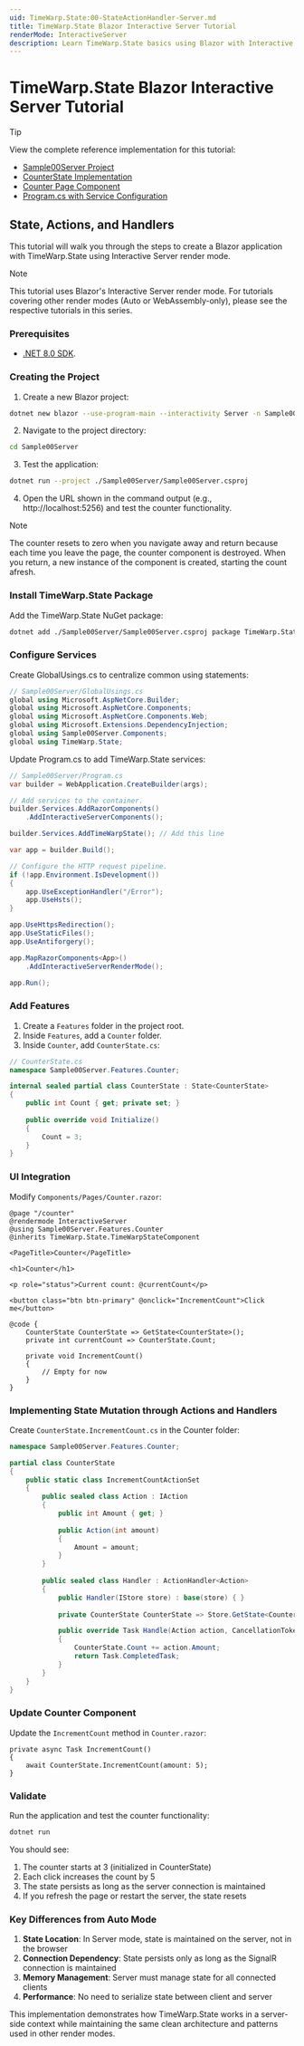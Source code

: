 ```yaml
---
uid: TimeWarp.State:00-StateActionHandler-Server.md
title: TimeWarp.State Blazor Interactive Server Tutorial
renderMode: InteractiveServer
description: Learn TimeWarp.State basics using Blazor with Interactive Server render mode
---
```


# TimeWarp.State Blazor Interactive Server Tutorial

> [!TIP]
> View the complete reference implementation for this tutorial:
> - [Sample00Server Project](./Sample00Server/)
> - [CounterState Implementation](./Sample00Server/Features/Counter/CounterState.cs)
> - [Counter Page Component](./Sample00Server/Components/Pages/Counter.razor)
> - [Program.cs with Service Configuration](./Sample00Server/Program.cs)

## State, Actions, and Handlers

This tutorial will walk you through the steps to create a Blazor application with TimeWarp.State using Interactive Server render mode.

> [!NOTE]
> This tutorial uses Blazor's Interactive Server render mode. For tutorials covering other render modes (Auto or WebAssembly-only), please see the respective tutorials in this series.

### Prerequisites

- [.NET 8.0 SDK](https://dotnet.microsoft.com/download).

### Creating the Project

1. Create a new Blazor project:
```bash
dotnet new blazor --use-program-main --interactivity Server -n Sample00Server
```

2. Navigate to the project directory:
```bash
cd Sample00Server
```

3. Test the application:
```bash
dotnet run --project ./Sample00Server/Sample00Server.csproj
```

4. Open the URL shown in the command output (e.g., http://localhost:5256) and test the counter functionality.

> [!NOTE]
> The counter resets to zero when you navigate away and return because each time you leave the page,
> the counter component is destroyed.
> When you return, a new instance of the component is created, starting the count afresh.

### Install TimeWarp.State Package

Add the TimeWarp.State NuGet package:

```bash
dotnet add ./Sample00Server/Sample00Server.csproj package TimeWarp.State
```

### Configure Services

Create GlobalUsings.cs to centralize common using statements:

```csharp
// Sample00Server/GlobalUsings.cs
global using Microsoft.AspNetCore.Builder;
global using Microsoft.AspNetCore.Components;
global using Microsoft.AspNetCore.Components.Web;
global using Microsoft.Extensions.DependencyInjection;
global using Sample00Server.Components;
global using TimeWarp.State;
```

Update Program.cs to add TimeWarp.State services:

```csharp
// Sample00Server/Program.cs
var builder = WebApplication.CreateBuilder(args);

// Add services to the container.
builder.Services.AddRazorComponents()
    .AddInteractiveServerComponents();

builder.Services.AddTimeWarpState(); // Add this line

var app = builder.Build();

// Configure the HTTP request pipeline.
if (!app.Environment.IsDevelopment())
{
    app.UseExceptionHandler("/Error");
    app.UseHsts();
}

app.UseHttpsRedirection();
app.UseStaticFiles();
app.UseAntiforgery();

app.MapRazorComponents<App>()
    .AddInteractiveServerRenderMode();

app.Run();
```

### Add Features

1. Create a `Features` folder in the project root.
2. Inside `Features`, add a `Counter` folder.
3. Inside `Counter`, add `CounterState.cs`:

```csharp
// CounterState.cs
namespace Sample00Server.Features.Counter;

internal sealed partial class CounterState : State<CounterState>
{
    public int Count { get; private set; }
    
    public override void Initialize()
    {
        Count = 3;
    }
}
```

### UI Integration

Modify `Components/Pages/Counter.razor`:

```razor
@page "/counter"
@rendermode InteractiveServer
@using Sample00Server.Features.Counter
@inherits TimeWarp.State.TimeWarpStateComponent

<PageTitle>Counter</PageTitle>

<h1>Counter</h1>

<p role="status">Current count: @currentCount</p>

<button class="btn btn-primary" @onclick="IncrementCount">Click me</button>

@code {
    CounterState CounterState => GetState<CounterState>();
    private int currentCount => CounterState.Count;

    private void IncrementCount()
    {
        // Empty for now
    }
}
```

### Implementing State Mutation through Actions and Handlers

Create `CounterState.IncrementCount.cs` in the Counter folder:

```csharp
namespace Sample00Server.Features.Counter;

partial class CounterState
{
    public static class IncrementCountActionSet
    {
        public sealed class Action : IAction
        {
            public int Amount { get; }
            
            public Action(int amount)
            {
                Amount = amount;
            }
        }
        
        public sealed class Handler : ActionHandler<Action>
        {
            public Handler(IStore store) : base(store) { }
            
            private CounterState CounterState => Store.GetState<CounterState>();

            public override Task Handle(Action action, CancellationToken cancellationToken)
            {
                CounterState.Count += action.Amount;
                return Task.CompletedTask;
            }
        }
    }
}
```

### Update Counter Component

Update the `IncrementCount` method in `Counter.razor`:

```razor
private async Task IncrementCount()
{
    await CounterState.IncrementCount(amount: 5);
}
```

### Validate

Run the application and test the counter functionality:

```bash
dotnet run
```

You should see:
1. The counter starts at 3 (initialized in CounterState)
2. Each click increases the count by 5
3. The state persists as long as the server connection is maintained
4. If you refresh the page or restart the server, the state resets

### Key Differences from Auto Mode

1. **State Location**: In Server mode, state is maintained on the server, not in the browser
2. **Connection Dependency**: State persists only as long as the SignalR connection is maintained
3. **Memory Management**: Server must manage state for all connected clients
4. **Performance**: No need to serialize state between client and server

This implementation demonstrates how TimeWarp.State works in a server-side context while maintaining the same clean architecture and patterns used in other render modes.
